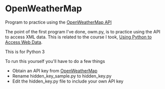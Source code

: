 # OpenWeatherMap

Program to practice using the [OpenWeatherMap API](https://openweathermap.org/api)

The point of the first program I've done, owm.py, is to practice using the API to access XML data. 
This is related to the course I took, [Using Python to Access Web Data](https://www.coursera.org/learn/python-network-data).

This is for Python 3

To run this yourself you'll have to do a few things
* Obtain an API key from [OpenWeatherMap](http://openweathermap.org/appid)
* Rename hidden_key_sample.py to hidden_key.py
* Edit the hidden_key.py file to include your own API key